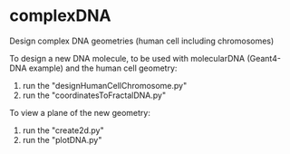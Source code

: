 # complexDNA
Design complex DNA geometries (human cell including chromosomes)


To design a new DNA molecule, to be used with molecularDNA (Geant4-DNA example) and the human cell geometry: 
1) run the "designHumanCellChromosome.py" 
2) run the "coordinatesToFractalDNA.py"


To view a plane of the new geometry:
1) run the "create2d.py"
2) run the "plotDNA.py"
